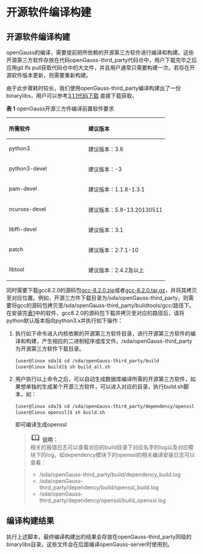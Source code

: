 # 开源软件编译构建<a name="ZH-CN_TOPIC_0241496989"></a>

## 开源软件编译构建<a name="section205881263398"></a>

openGauss的编译，需要提前把所依赖的开源第三方软件进行编译和构建。这些开源第三方软件存放在代码openGauss-third\_party代码仓中，用户下载完毕之后应用git lfs pull获取代码仓中的大文件，并且用户通常只需要构建一次。若存在开源软件版本更新，则需要重新构建。

由于此步骤耗时较长，我们使用openGauss-third\_party编译构建出了一份binarylibs，用户可以参考[3.1.1代码下载](代码下载.md)  直接下载获取。

**表 1**  openGauss开源三方件编译前置软件要求

<a name="table1212531681911"></a>
<table><thead align="left"><tr id="row317811661910"><th class="cellrowborder" valign="top" width="50%" id="mcps1.2.3.1.1"><p id="p14178216101910"><a name="p14178216101910"></a><a name="p14178216101910"></a>所需软件</p>
</th>
<th class="cellrowborder" valign="top" width="50%" id="mcps1.2.3.1.2"><p id="p1117815167195"><a name="p1117815167195"></a><a name="p1117815167195"></a>建议版本</p>
</th>
</tr>
</thead>
<tbody><tr id="row12665347175013"><td class="cellrowborder" valign="top" width="50%" headers="mcps1.2.3.1.1 "><p id="p666574775019"><a name="p666574775019"></a><a name="p666574775019"></a>python3</p>
</td>
<td class="cellrowborder" valign="top" width="50%" headers="mcps1.2.3.1.2 "><p id="p10665104719506"><a name="p10665104719506"></a><a name="p10665104719506"></a>建议版本：3.6</p>
</td>
</tr>
<tr id="row197487916204"><td class="cellrowborder" valign="top" width="50%" headers="mcps1.2.3.1.1 "><p id="p107489922013"><a name="p107489922013"></a><a name="p107489922013"></a>python3-devel</p>
</td>
<td class="cellrowborder" valign="top" width="50%" headers="mcps1.2.3.1.2 "><p id="p2748179172017"><a name="p2748179172017"></a><a name="p2748179172017"></a>建议版本：-3</p>
</td>
</tr>
<tr id="row36571916172017"><td class="cellrowborder" valign="top" width="50%" headers="mcps1.2.3.1.1 "><p id="p18657151610204"><a name="p18657151610204"></a><a name="p18657151610204"></a>pam-devel</p>
</td>
<td class="cellrowborder" valign="top" width="50%" headers="mcps1.2.3.1.2 "><p id="p16578161209"><a name="p16578161209"></a><a name="p16578161209"></a>建议版本：1.1.8-1.3.1</p>
</td>
</tr>
<tr id="row8179181610191"><td class="cellrowborder" valign="top" width="50%" headers="mcps1.2.3.1.1 "><p id="p101791416191912"><a name="p101791416191912"></a><a name="p101791416191912"></a>ncurses-devel</p>
</td>
<td class="cellrowborder" valign="top" width="50%" headers="mcps1.2.3.1.2 "><p id="p0179161651913"><a name="p0179161651913"></a><a name="p0179161651913"></a>建议版本：5.9-13.20130511</p>
</td>
</tr>
<tr id="row8539145811555"><td class="cellrowborder" valign="top" width="50%" headers="mcps1.2.3.1.1 "><p id="p154012589557"><a name="p154012589557"></a><a name="p154012589557"></a>libffi-devel</p>
</td>
<td class="cellrowborder" valign="top" width="50%" headers="mcps1.2.3.1.2 "><p id="p115401158175510"><a name="p115401158175510"></a><a name="p115401158175510"></a>建议版本：3.1</p>
</td>
</tr>
<tr id="row317914169193"><td class="cellrowborder" valign="top" width="50%" headers="mcps1.2.3.1.1 "><p id="p201791916201910"><a name="p201791916201910"></a><a name="p201791916201910"></a>patch</p>
</td>
<td class="cellrowborder" valign="top" width="50%" headers="mcps1.2.3.1.2 "><p id="p1018051610198"><a name="p1018051610198"></a><a name="p1018051610198"></a>建议版本：2.7.1-10</p>
</td>
</tr>
<tr id="row185636241451"><td class="cellrowborder" valign="top" width="50%" headers="mcps1.2.3.1.1 "><p id="p65646241259"><a name="p65646241259"></a><a name="p65646241259"></a>libtool</p>
</td>
<td class="cellrowborder" valign="top" width="50%" headers="mcps1.2.3.1.2 "><p id="p9564624153"><a name="p9564624153"></a><a name="p9564624153"></a>建议版本：2.4.2及以上</p>
</td>
</tr>
</tbody>
</table>

同时需要下载gcc8.2.0的源码包[gcc-8.2.0.zip](https://github.com/gcc-mirror/gcc/archive/releases/gcc-8.2.0.zip)或者[gcc-8.2.0.tar.gz](https://github.com/gcc-mirror/gcc/archive/releases/gcc-8.2.0.tar.gz)，并将其拷贝至对应位置。例如，开源三方件下载目录为/sda/openGauss-third\_party，则需要将gcc的源码包拷贝至/sda/openGauss-third\_party/buildtools/gcc/路径下。在安装完[表1](#table1212531681911)中的软件、gcc8.2.0的源码包下载并拷贝至对应的路径后，请将python默认版本指向python3.x并执行如下操作：

1.  执行如下命令进入内核依赖的开源第三方软件目录，进行开源第三方软件的编译和构建，产生相应的二进制程序或库文件。/sda/openGauss-third\_party为开源第三方软件下载目录。

    ```
    [user@linux sda]$ cd /sda/openGauss-third_party/build
    [user@linux build]$ sh build_all.sh
    ```

2.  用户执行以上命令之后，可以自动生成数据库编译所需的开源第三方软件，如果想单独的生成某个开源三方软件，可以进入对应的目录，执行build.sh脚本，如：

    ```
    [user@linux sda]$ cd /sda/openGauss-third_party/dependency/openssl
    [user@linux openssl]$ sh build.sh
    ```

    即可编译生成openssl

    >![](public_sys-resources/icon-note.gif) **说明：**   
    >相关的报错日志可以查看对应的build目录下对应名字的log以及对应模块下的log，如dependency模块下的openssl的相关编译安装日志可以查看：  
    >-   /sda/openGauss-third\_party/build/dependency\_build.log  
    >-   /sda/openGauss-third\_party/dependency/build/openssl\_build.log  
    >-   /sda/openGauss-third\_party/dependency/openssl/build\_openssl.log  


## 编译构建结果<a name="section6154155234112"></a>

执行上述脚本，最终编译构建出的结果会存放在openGauss-third\_party同级的binarylibs目录。这些文件会在后面编译openGauss-server时使用到。

